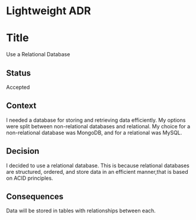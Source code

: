 # Lightweight ADR

# Title
Use a Relational Database

## Status
Accepted

## Context
I needed a database for storing and retrieving data efficiently. My options were split between non-relational databases and relational. My choice for a non-relational database was MongoDB, and for a relational was MySQL.

## Decision
I decided to use a relational database. This is because relational databases are structured, ordered, and store data in an efficient manner,that is based on ACID principles. 

## Consequences
Data will be stored in tables with relationships between each.
